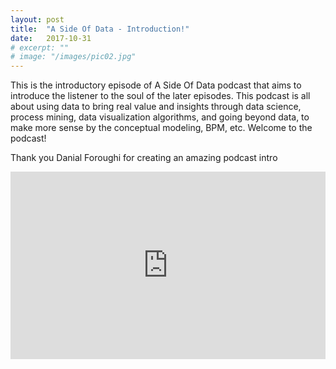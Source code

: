 ```yaml
---
layout: post
title:  "A Side Of Data - Introduction!"
date:   2017-10-31
# excerpt: ""
# image: "/images/pic02.jpg"
---
```


This is the introductory episode of A Side Of Data podcast that aims to introduce the listener to the soul of the later episodes. This podcast is all about using data to bring real value and insights through data science, process mining, data visualization algorithms, and going beyond data, to make more sense by the conceptual modeling, BPM, etc. Welcome to the podcast!

Thank you Danial Foroughi for creating an amazing podcast intro
<!-- 
Just go ahead and read up on [how to install Jekyll](https://jekyllrb.com/). It's not too hard I promise!

Download this repository [here](https://github.com/iwiedenm/jekyll-theme-massively) and save it to any folder you want.

Open a terminal window or a command line and ```cd``` to that location.

Then enter: ```bundle exec jekyll serve```. You can now access your new Jekyll site from [http://127.0.0.1:4000/](http://127.0.0.1:4000/). Have fun exploring your new site!

## Features
### Auto-Generating Sitemap
The sitemap is auto generated! Just simply change the front matter of each site. It looks like so...
```
sitemap:
    priority: 0.7
    lastmod: 2017-11-02
    changefreq: weekly
``` -->

<iframe width="100%" height="300" scrolling="no" frameborder="no" allow="autoplay" src="https://w.soundcloud.com/player/?url=https%3A//api.soundcloud.com/tracks/634068168&color=%2336743e&auto_play=true&hide_related=false&show_comments=true&show_user=true&show_reposts=false&show_teaser=true&visual=true"></iframe>

<!-- 
### Formspring integration
The contact form below each page on the footer actually collects information! Just change your email address in the ```_config.yml``` file! -->

